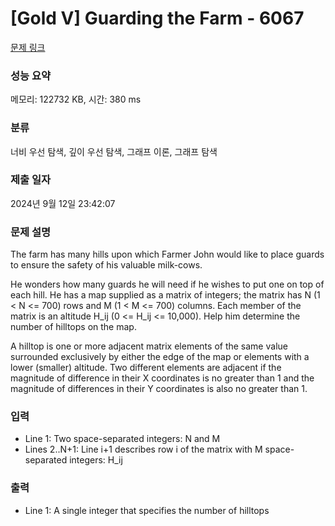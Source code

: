 # [Gold V] Guarding the Farm - 6067 

[문제 링크](https://www.acmicpc.net/problem/6067) 

### 성능 요약

메모리: 122732 KB, 시간: 380 ms

### 분류

너비 우선 탐색, 깊이 우선 탐색, 그래프 이론, 그래프 탐색

### 제출 일자

2024년 9월 12일 23:42:07

### 문제 설명

<p>The farm has many hills upon which Farmer John would like to place guards to ensure the safety of his valuable milk-cows.</p>

<p>He wonders how many guards he will need if he wishes to put one on top of each hill. He has a map supplied as a matrix of integers; the matrix has N (1 < N <= 700) rows and M (1 < M <= 700) columns. Each member of the matrix is an altitude H_ij (0 <= H_ij <= 10,000). Help him determine the number of hilltops on the map.</p>

<p>A hilltop is one or more adjacent matrix elements of the same value surrounded exclusively by either the edge of the map or elements with a lower (smaller) altitude. Two different elements are adjacent if the magnitude of difference in their X coordinates is no greater than 1 and the magnitude of differences in their Y coordinates is also no greater than 1.</p>

### 입력 

 <ul>
	<li>Line 1: Two space-separated integers: N and M</li>
	<li>Lines 2..N+1: Line i+1 describes row i of the matrix with M space-separated integers: H_ij</li>
</ul>

<p> </p>

### 출력 

 <ul>
	<li>Line 1: A single integer that specifies the number of hilltops</li>
</ul>

<p> </p>

